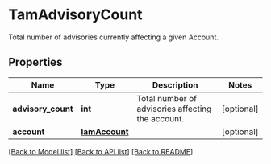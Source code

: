 # TamAdvisoryCount

Total number of advisories currently affecting a given Account. 
## Properties
Name | Type | Description | Notes
------------ | ------------- | ------------- | -------------
**advisory_count** | **int** | Total number of advisories affecting the account.    | [optional] 
**account** | [**IamAccount**](.md) |  | [optional] 

[[Back to Model list]](../README.md#documentation-for-models) [[Back to API list]](../README.md#documentation-for-api-endpoints) [[Back to README]](../README.md)


